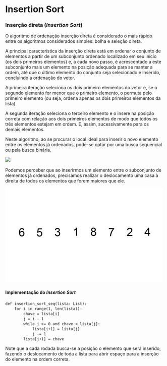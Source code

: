 # Insertion Sort

### Inserção direta \(_Insertion Sort_\)

O algoritmo de ordenação inserção direta é considerado o mais rápido entre os algoritmos considerados simples: bolha e seleção direta.

A principal característica da inserção direta está em ordenar o conjunto de elementos a partir de um subconjunto ordenado localizado em seu início \(os dois primeiros elementos\) e, a cada novo passo, é acrescentado a este subconjunto mais um elemento na posição adequada para se manter a ordem, até que o último elemento do conjunto seja selecionado e inserido, concluindo a ordenação do vetor.

A primeira iteração seleciona os dois primeiro elementos do vetor e, se o segundo elemento for menor que o primeiro elemento, o permuta pelo primeiro elemento \(ou seja, ordena apenas os dois primeiros elementos da lista\). 

A segunda iteração seleciona o terceiro elemento e o insere na posição correta com relação aos dois primeiros elementos de modo que todos os três elementos estejam em ordem. E, assim, sucessivamente para os demais elementos.

Neste algoritmo, ao se procurar o local ideal para inserir o novo elemento entre os elementos já ordenados, pode-se optar por uma busca sequencial ou pela busca binária.

![](https://documents.lucid.app/documents/a0dd1809-658d-449d-9c21-1cc85c033669/pages/0_0?a=968&x=1389&y=115&w=724&h=550&store=1&accept=image%2F*&auth=LCA%20a8a18c509f1fb8a700ff136504a82909b4099217-ts%3D1601807442)

Podemos perceber que ao inserirmos um elemento entre o subconjunto de elementos já ordenados, precisamos realizar o deslocamento uma casa à direita de todos os elementos que forem maiores que ele.

![Ilustra&#xE7;&#xE3;o do funcionamento do algoritmo Insertion Sort](../../.gitbook/assets/insertion-sort-example%20%281%29.gif)

#### Implementação do _Insertion Sort_

```text
def insertion_sort_seq(lista: List):
    for i in range(1, len(lista)):
        chave = lista[i]
        j = i - 1
        while j >= 0 and chave < lista[j]:
            lista[j+1] = lista[j]
            j -= 1
        lista[j+1] = chave

```

Note que a cada rodada busca-se a posição o elemento que será inserido, fazendo o deslocamento de toda a lista para abrir espaço para a inserção do elemento na ordem correta.

